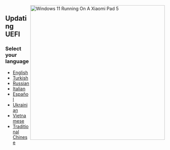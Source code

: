 <img align="right" src="https://raw.githubusercontent.com/erdilS/Port-Windows-11-Xiaomi-Pad-5/main/nabu.png" width="425" alt="Windows 11 Running On A Xiaomi Pad 5">

## Updating UEFI
### Select your language

- [English](English/UEFI-Updating.md)
- [Turkish]()
- [Russian](Russian/UEFI-Updating-ru.md)
- [Italian]()
- [Español](Español/UEFI-Updating-es.md)
- [Ukrainian](Ukrainian/UEFI-Updating-uk.md)
- [Vietnamese](Vietnamese/UEFI-Updating-vi.md)
- [Traditional Chinese](Traditional-Chinese/UEFI-Updating-tw.md)
